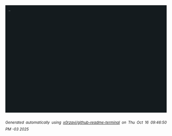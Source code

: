 <div align="justify">
<picture>
    <source media="(prefers-color-scheme: dark)" srcset="./output.gif">
    <source media="(prefers-color-scheme: light)" srcset="./output.gif">
    <img alt="GIFOS" src="output.gif">
</picture>

<sub><i>Generated automatically using [x0rzavi/github-readme-terminal](https://github.com/x0rzavi/github-readme-terminal) on Thu Oct 16 09:46:50 PM -03 2025</i></sub>

<!-- <details>
<summary>More details</summary>

</details> -->
</div>

<!-- Image deletion URL: NONE -->